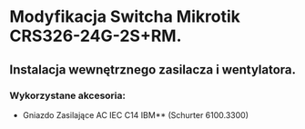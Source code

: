# Modyfikacja Switcha Mikrotik CRS326-24G-2S+RM.
## Instalacja wewnętrznego zasilacza i wentylatora.



### Wykorzystane akcesoria:

- Gniazdo Zasilające AC IEC C14 IBM** (Schurter 6100.3300)

